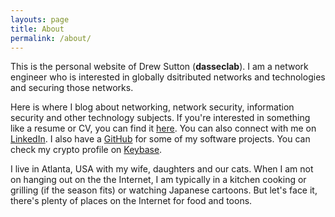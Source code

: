 ```yaml
---
layouts: page
title: About
permalink: /about/
---
```


This is the personal website of Drew Sutton (**dasseclab**). I am a network engineer who is interested in globally dsitributed networks and technologies and securing those networks.

Here is where I blog about networking, network security, information security and other technology subjects. If you're interested in something like a resume or CV, you can find it [here](/CV). You can also connect with me on [LinkedIn](https://linkedin.com/in/drewsutton). I also have a [GitHub](https://github.com/dasseclab) for some of my software projects. You can check my crypto profile on [Keybase](https://keybase.io/dasseclab).

I live in Atlanta, USA with my wife, daughters and our cats. When I am not on hanging out on the the Internet, I am typically in a kitchen cooking or grilling (if the season fits) or watching Japanese cartoons. But let's face it, there's plenty of places on the Internet for food and toons.